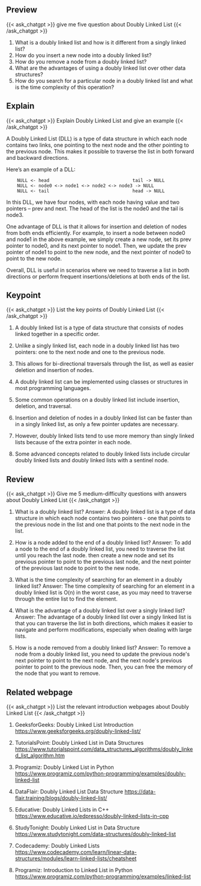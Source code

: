 ## Preview
{{< ask_chatgpt >}}
give me five question about Doubly Linked List
{{< /ask_chatgpt >}}



1. What is a doubly linked list and how is it different from a singly linked list?
2. How do you insert a new node into a doubly linked list?
3. How do you remove a node from a doubly linked list?
4. What are the advantages of using a doubly linked list over other data structures?
5. How do you search for a particular node in a doubly linked list and what is the time complexity of this operation?   

## Explain
{{< ask_chatgpt >}}
Explain Doubly Linked List and give an example
{{< /ask_chatgpt >}}



A Doubly Linked List (DLL) is a type of data structure in which each node contains two links, one pointing to the next node and the other pointing to the previous node. This makes it possible to traverse the list in both forward and backward directions.

Here’s an example of a DLL:

```
    NULL <- head                               tail -> NULL
    NULL <- node0 <-> node1 <-> node2 <-> node3 -> NULL
    NULL <- tail                               head -> NULL
```

In this DLL, we have four nodes, with each node having value and two pointers – prev and next. The head of the list is the node0 and the tail is node3.

One advantage of DLL is that it allows for insertion and deletion of nodes from both ends efficiently. For example, to insert a node between node0 and node1 in the above example, we simply create a new node, set its prev pointer to node0, and its next pointer to node1. Then, we update the prev pointer of node1 to point to the new node, and the next pointer of node0 to point to the new node.

Overall, DLL is useful in scenarios where we need to traverse a list in both directions or perform frequent insertions/deletions at both ends of the list.   

## Keypoint
{{< ask_chatgpt >}}
List the key points of Doubly Linked List
{{< /ask_chatgpt >}}



1. A doubly linked list is a type of data structure that consists of nodes linked together in a specific order.

2. Unlike a singly linked list, each node in a doubly linked list has two pointers: one to the next node and one to the previous node.

3. This allows for bi-directional traversals through the list, as well as easier deletion and insertion of nodes.

4. A doubly linked list can be implemented using classes or structures in most programming languages.

5. Some common operations on a doubly linked list include insertion, deletion, and traversal.

6. Insertion and deletion of nodes in a doubly linked list can be faster than in a singly linked list, as only a few pointer updates are necessary.

7. However, doubly linked lists tend to use more memory than singly linked lists because of the extra pointer in each node.

8. Some advanced concepts related to doubly linked lists include circular doubly linked lists and doubly linked lists with a sentinel node.   

## Review
{{< ask_chatgpt >}}
Give me 5 medium-difficulty questions with answers about Doubly Linked List
{{< /ask_chatgpt >}}



1. What is a doubly linked list?
Answer: A doubly linked list is a type of data structure in which each node contains two pointers - one that points to the previous node in the list and one that points to the next node in the list.

2. How is a node added to the end of a doubly linked list?
Answer: To add a node to the end of a doubly linked list, you need to traverse the list until you reach the last node. then create a new node and set its previous pointer to point to the previous last node, and the next pointer of the previous last node to point to the new node.

3. What is the time complexity of searching for an element in a doubly linked list?
Answer: The time complexity of searching for an element in a doubly linked list is O(n) in the worst case, as you may need to traverse through the entire list to find the element.

4. What is the advantage of a doubly linked list over a singly linked list?
Answer: The advantage of a doubly linked list over a singly linked list is that you can traverse the list in both directions, which makes it easier to navigate and perform modifications, especially when dealing with large lists.

5. How is a node removed from a doubly linked list?
Answer: To remove a node from a doubly linked list, you need to update the previous node's next pointer to point to the next node, and the next node's previous pointer to point to the previous node. Then, you can free the memory of the node that you want to remove.   

## Related webpage
{{< ask_chatgpt >}}
List the relevant introduction webpages about Doubly Linked List
{{< /ask_chatgpt >}}



1. GeeksforGeeks: Doubly Linked List Introduction
 https://www.geeksforgeeks.org/doubly-linked-list/

2. TutorialsPoint: Doubly Linked List in Data Structures
   https://www.tutorialspoint.com/data_structures_algorithms/doubly_linked_list_algorithm.htm

3. Programiz: Doubly Linked List in Python
   https://www.programiz.com/python-programming/examples/doubly-linked-list

4. DataFlair: Doubly Linked List Data Structure
   https://data-flair.training/blogs/doubly-linked-list/

5. Educative: Doubly Linked Lists in C++
   https://www.educative.io/edpresso/doubly-linked-lists-in-cpp

6. StudyTonight: Doubly Linked List in Data Structure
   https://www.studytonight.com/data-structures/doubly-linked-list

7. Codecademy: Doubly Linked Lists
   https://www.codecademy.com/learn/linear-data-structures/modules/learn-linked-lists/cheatsheet

8. Programiz: Introduction to Linked List in Python
   https://www.programiz.com/python-programming/examples/linked-list   

